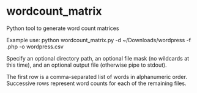 wordcount_matrix
================

Python tool to generate word count matrices

Example use: python wordcount_matrix.py -d ~/Downloads/wordpress -f .php -o wordpress.csv

Specify an optional directory path, an optional file mask (no wildcards
at this time), and an optional output file (otherwise pipe to stdout).

The first row is a comma-separated list of words in alphanumeric order.
Successive rows represent word counts for each of the remaining files.
